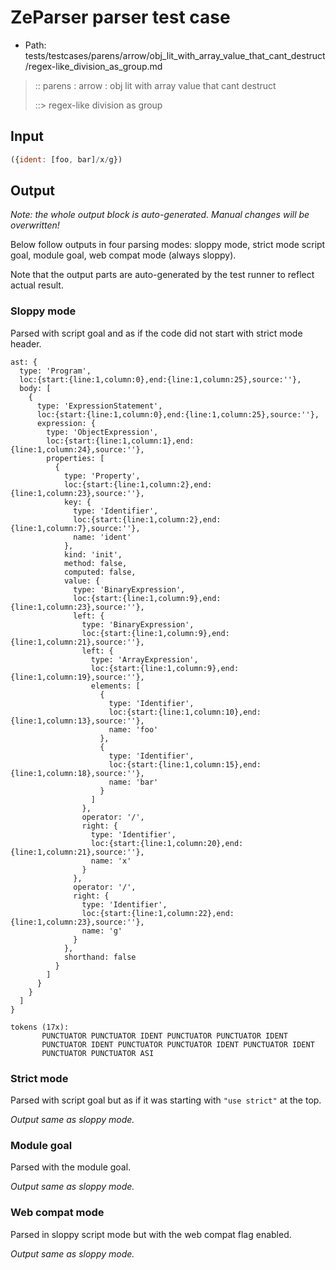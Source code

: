 # ZeParser parser test case

- Path: tests/testcases/parens/arrow/obj_lit_with_array_value_that_cant_destruct/regex-like_division_as_group.md

> :: parens : arrow : obj lit with array value that cant destruct
>
> ::> regex-like division as group

## Input

`````js
({ident: [foo, bar]/x/g})
`````

## Output

_Note: the whole output block is auto-generated. Manual changes will be overwritten!_

Below follow outputs in four parsing modes: sloppy mode, strict mode script goal, module goal, web compat mode (always sloppy).

Note that the output parts are auto-generated by the test runner to reflect actual result.

### Sloppy mode

Parsed with script goal and as if the code did not start with strict mode header.

`````
ast: {
  type: 'Program',
  loc:{start:{line:1,column:0},end:{line:1,column:25},source:''},
  body: [
    {
      type: 'ExpressionStatement',
      loc:{start:{line:1,column:0},end:{line:1,column:25},source:''},
      expression: {
        type: 'ObjectExpression',
        loc:{start:{line:1,column:1},end:{line:1,column:24},source:''},
        properties: [
          {
            type: 'Property',
            loc:{start:{line:1,column:2},end:{line:1,column:23},source:''},
            key: {
              type: 'Identifier',
              loc:{start:{line:1,column:2},end:{line:1,column:7},source:''},
              name: 'ident'
            },
            kind: 'init',
            method: false,
            computed: false,
            value: {
              type: 'BinaryExpression',
              loc:{start:{line:1,column:9},end:{line:1,column:23},source:''},
              left: {
                type: 'BinaryExpression',
                loc:{start:{line:1,column:9},end:{line:1,column:21},source:''},
                left: {
                  type: 'ArrayExpression',
                  loc:{start:{line:1,column:9},end:{line:1,column:19},source:''},
                  elements: [
                    {
                      type: 'Identifier',
                      loc:{start:{line:1,column:10},end:{line:1,column:13},source:''},
                      name: 'foo'
                    },
                    {
                      type: 'Identifier',
                      loc:{start:{line:1,column:15},end:{line:1,column:18},source:''},
                      name: 'bar'
                    }
                  ]
                },
                operator: '/',
                right: {
                  type: 'Identifier',
                  loc:{start:{line:1,column:20},end:{line:1,column:21},source:''},
                  name: 'x'
                }
              },
              operator: '/',
              right: {
                type: 'Identifier',
                loc:{start:{line:1,column:22},end:{line:1,column:23},source:''},
                name: 'g'
              }
            },
            shorthand: false
          }
        ]
      }
    }
  ]
}

tokens (17x):
       PUNCTUATOR PUNCTUATOR IDENT PUNCTUATOR PUNCTUATOR IDENT
       PUNCTUATOR IDENT PUNCTUATOR PUNCTUATOR IDENT PUNCTUATOR IDENT
       PUNCTUATOR PUNCTUATOR ASI
`````

### Strict mode

Parsed with script goal but as if it was starting with `"use strict"` at the top.

_Output same as sloppy mode._

### Module goal

Parsed with the module goal.

_Output same as sloppy mode._

### Web compat mode

Parsed in sloppy script mode but with the web compat flag enabled.

_Output same as sloppy mode._

